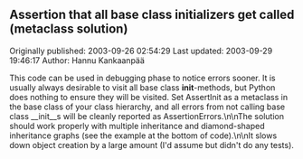 ## Assertion that all base class initializers get called (metaclass solution) 
Originally published: 2003-09-26 02:54:29 
Last updated: 2003-09-29 19:46:17 
Author: Hannu Kankaanpää 
 
This code can be used in debugging phase to notice errors sooner. It is usually always desirable to visit all base class __init__-methods, but Python does nothing to ensure they will be visited. Set AssertInit as a metaclass in the base class of your class hierarchy, and all errors from not calling base class __init__s will be cleanly reported as AssertionErrors.\n\nThe solution should work properly with multiple inheritance and diamond-shaped inheritance graphs (see the example at the bottom of code).\n\nIt slows down object creation by a large amount (I'd assume but didn't do any tests).